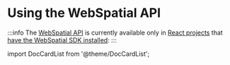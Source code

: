 # Using the WebSpatial API

:::info
The [WebSpatial API](/docs/core-concepts/unique-concepts-in-webspatial#webspatial-api) is currently available only in [React projects](/docs/development-guide/web-projects-that-support-webspatial) that [have the WebSpatial SDK installed](/docs/development-guide/enabling-webspatial-in-web-projects):
:::

import DocCardList from '@theme/DocCardList';

<DocCardList />
